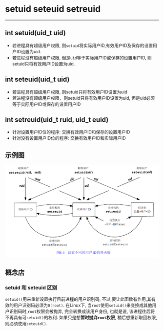# setuid seteuid setreuid 

---

## int setuid(uid_t uid) 

* 若进程具有超级用户权限, 则`setuid`将实际用户ID,有效用户ID及保存的设置用户ID设置为uid.
* 若进程没有超级用户权限, 但是`uid`等于实际用户ID或保存的设置用户ID, 则setuid只将有效用户ID设置为uid.

## int seteuid(uid_t uid) 

* 若进程具有超级用户权限, 则setuid只将有效用户ID设置为uid 
* 若进程没有超级用户权限，则setuid只将有效用户ID设置为uid, 但是uid必须等于实际用户ID或保存的设置用户ID

## int setreuid(uid_t ruid, uid_t euid) 

* 针对设置用户ID位的程序: 交换有效用户ID和保存的设置用户ID
* 针对没有设置用户ID位的程序: 交换有效用户ID和实际用户ID

## 示例图

![示例](./img/03.png)

## 概念店

### setuid 和 seteuid 区别

`setuid()`用来重新设置执行目前进程的用户识别码, 不过,要让此函数有作用,其有效的用户识别码必须为`0(root)`. 在Linux下, 当`root`使用`setuid()`来变换成其他用户识别码时,`root`权限会被抛弃, 完全转换成该用户身份, 也就是说, 该进程往后将不再具有可`setuid()`的权利. 如果只是想**暂时抛弃`root`权限**, 稍后想重新取回权限, 则必须使用`seteuid()`.

